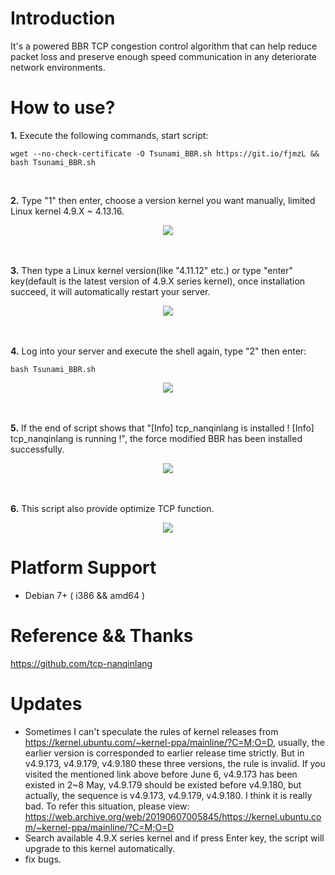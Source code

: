 # Introduction
<p>It's a powered BBR TCP congestion control algorithm that can help reduce packet loss and preserve enough speed communication in any deteriorate network environments.</p>

# How to use?
<p><b>1.</b> Execute the following commands, start script:</p>
<pre><code>wget --no-check-certificate -O Tsunami_BBR.sh https://git.io/fjmzL && bash Tsunami_BBR.sh</code></pre>
<br />
<p><b>2.</b> Type "1" then enter, choose a version kernel you want manually, limited Linux kernel 4.9.X ~ 4.13.16.</p>
<div align=center><img src="https://raw.githubusercontent.com/leitbogioro/Force_Modified_BBR/master/1.jpg"/></div>
<br />
<br />
<p><b>3.</b> Then type a Linux kernel version(like "4.11.12" etc.) or type "enter" key(default is the latest version of 4.9.X series kernel), once installation succeed, it will automatically restart your server.<p>
<div align=center><img src="https://raw.githubusercontent.com/leitbogioro/Force_Modified_BBR/master/2.jpg"/></div>
<br />
<br />
<p><b>4.</b> Log into your server and execute the shell again, type "2" then enter:</p>
<pre><code>bash Tsunami_BBR.sh</code></pre>
<div align=center><img src="https://raw.githubusercontent.com/leitbogioro/Force_Modified_BBR/master/3(1).jpg"/></div>
<br />
<br />
<p><b>5.</b> If the end of script shows that "[Info] tcp_nanqinlang is installed ! [Info] tcp_nanqinlang is running !", the force modified BBR has been installed successfully.</p>
<div align=center><img src="https://raw.githubusercontent.com/leitbogioro/Force_Modified_BBR/master/4.jpg"/></div>
<br />
<br />
<p><b>6.</b> This script also provide optimize TCP function.</p>
<div align=center><img src="https://github.com/leitbogioro/Force_Modified_BBR/raw/master/6.jpg"/></div>

# Platform Support
- Debian 7+ ( i386 && amd64 )

# Reference && Thanks
https://github.com/tcp-nanqinlang

# Updates
- Sometimes I can't speculate the rules of kernel releases from https://kernel.ubuntu.com/~kernel-ppa/mainline/?C=M;O=D, usually, the earlier version is corresponded to earlier release time strictly. But in v4.9.173, v4.9.179, v4.9.180 these three versions, the rule is invalid. If you visited the mentioned link above before June 6, v4.9.173 has been existed in 2~8 May, v4.9.179 should be existed before v4.9.180, but actually, the sequence is v4.9.173, v4.9.179, v4.9.180. I think it is really bad. To refer this situation, please view: https://web.archive.org/web/20190607005845/https://kernel.ubuntu.com/~kernel-ppa/mainline/?C=M;O=D
- Search available 4.9.X series kernel and if press Enter key, the script will upgrade to this kernel automatically.
- fix bugs.
